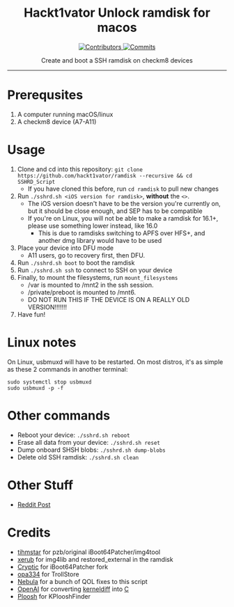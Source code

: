 <h1 align="center">Hackt1vator Unlock ramdisk for macos</h1>
<p align="center">
  <a href="https://github.com/verygenericname/SSHRD_Script/graphs/contributors" target="_blank">
    <img src="https://img.shields.io/github/contributors/verygenericname/SSHRD_Script.svg" alt="Contributors">
  </a>
  <a href="https://github.com/verygenericname/SSHRD_Script/commits/main" target="_blank">
    <img src="https://img.shields.io/github/commit-activity/w/verygenericname/SSHRD_Script.svg" alt="Commits">
  </a>
</p>

<p align="center">
Create and boot a SSH ramdisk on checkm8 devices
</p>

---

# Prerequsites

1. A computer running macOS/linux
2. A checkm8 device (A7-A11)

# Usage

1. Clone and cd into this repository: `git clone https://github.com/hackt1vator/ramdisk --recursive && cd SSHRD_Script`
    - If you have cloned this before, run `cd ramdisk` to pull new changes
2. Run `./sshrd.sh <iOS version for ramdisk>`, **without** the `<>`.
    - The iOS version doesn't have to be the version you're currently on, but it should be close enough, and SEP has to be compatible
    - If you're on Linux, you will not be able to make a ramdisk for 16.1+, please use something lower instead, like 16.0
        - This is due to ramdisks switching to APFS over HFS+, and another dmg library would have to be used
3. Place your device into DFU mode
    - A11 users, go to recovery first, then DFU.
4. Run `./sshrd.sh boot` to boot the ramdisk
5. Run `./sshrd.sh ssh` to connect to SSH on your device
6. Finally, to mount the filesystems, run `mount_filesystems`  
    - /var is mounted to /mnt2 in the ssh session.
    - /private/preboot is mounted to /mnt6.
    - DO NOT RUN THIS IF THE DEVICE IS ON A REALLY OLD VERSION!!!!!!!
7. Have fun!

# Linux notes

On Linux, usbmuxd will have to be restarted. On most distros, it's as simple as these 2 commands in another terminal:
```
sudo systemctl stop usbmuxd
sudo usbmuxd -p -f
```

# Other commands

- Reboot your device: `./sshrd.sh reboot`
- Erase all data from your device: `./sshrd.sh reset`
- Dump onboard SHSH blobs: `./sshrd.sh dump-blobs`
- Delete old SSH ramdisk: `./sshrd.sh clean`

# Other Stuff

- [Reddit Post](https://www.reddit.com/r/jailbreak/comments/wgiye1/free_release_ssh_ramdisk_creator_for_iphones_ipad/)

# Credits

- [tihmstar](https://github.com/tihmstar) for pzb/original iBoot64Patcher/img4tool
- [xerub](https://github.com/xerub) for img4lib and restored_external in the ramdisk
- [Cryptic](https://github.com/Cryptiiiic) for iBoot64Patcher fork
- [opa334](https://github.com/opa334) for TrollStore
- [Nebula](https://github.com/itsnebulalol) for a bunch of QOL fixes to this script
- [OpenAI](https://chat.openai.com/chat) for converting [kerneldiff](https://github.com/mcg29/kerneldiff) into [C](https://github.com/verygenericname/kerneldiff_C)
- [Ploosh](https://github.com/plooshi) for KPlooshFinder
